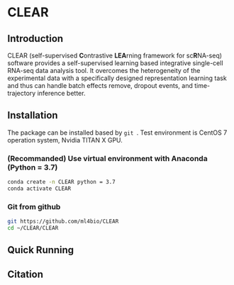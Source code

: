# CLEAR

## Introduction

CLEAR (self-supervised **C**ontrastive **LEA**rning framework for sc**R**NA-seq) software provides a self-supervised learning based integrative single-cell RNA-seq data analysis tool. It overcomes the heterogeneity of the experimental data with a specifically designed representation learning task and thus can handle batch effects remove, dropout events, and time-trajectory inference better.

## Installation

The package can be installed based by `git `. Test environment is CentOS 7 operation system, Nvidia TITAN X GPU.

### (Recommanded) Use virtual environment with Anaconda (Python = 3.7)

```bash
conda create -n CLEAR python = 3.7
conda activate CLEAR
```

### Git from github

```bash
git https://github.com/ml4bio/CLEAR
cd ~/CLEAR/CLEAR
```

## Quick Running

##


## Citation
